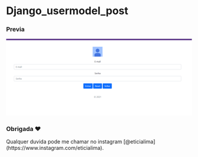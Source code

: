 # Django_usermodel_post

### Previa

<img src="git/demo.png?raw=true"/>   
 
### Obrigada ❤️
<p>Qualquer duvida pode me chamar no instagram [@eticialima](https://www.instagram.com/eticialima).</p> 
 